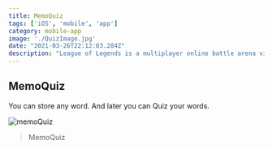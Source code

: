 ```yaml
---
title: MemoQuiz
tags: ['iOS', 'mobile', 'app']
category: mobile-app
image: './QuizImage.jpg'
date: "2021-03-26T22:12:03.284Z"
description: "League of Legends is a multiplayer online battle arena video game developed and published by Riot Games for Microsoft Windows and macOS. Inspired by Defense of the Ancients, the game follows a freemium model. The game was released on October 27, 2009"
---
```



MemoQuiz
--------------------------
You can store any word. And later you can Quiz your words.

![memoQuiz](https://apps.apple.com/us/app/自分で作る単語カードでクイズ-memoquiz/id1547735201)


> MemoQuiz

